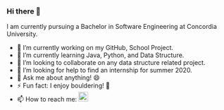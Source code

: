 ### Hi there 👋

<!--
**SiuYe/SiuYe** is a ✨ _special_ ✨ repository because its `README.md` (this file) appears on your GitHub profile.
Here are some ideas to get you started:
-->
I am currently pursuing a Bachelor in Software Engineering at Concordia University.

- 🔭 I’m currently working on my GitHub, School Project.
- 🌱 I’m currently learning Java, Python, and Data Structure.
- 👯 I’m looking to collaborate on any data structure related project.
- 🤔 I’m looking for help to find an internship for summer 2020.
- 💬 Ask me about anything! 😄
- ⚡ Fun fact: I enjoy bouldering! 🧗‍
- 📫 How to reach me: <a href="https://www.linkedin.com/in/siu-tong-ye/"> <img width="22px" src="https://cdn.jsdelivr.net/npm/simple-icons@v3/icons/linkedin.svg" /> </a>
